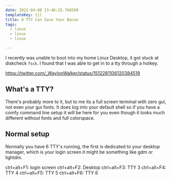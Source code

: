 ```yaml
---
date: 2022-04-08 13:46:25.768509
templateKey: til
title: A TTY Can Save Your Bacon
tags:
  - linux
  - linux
  - linux

---
```


I recently was unable to boot into my home Linux Desktop, it got stuck at
diskcheck `fsck`.  I found that I was able to get in to a tty through a hotkey.

https://twitter.com/_WaylonWalker/status/1512281106120384519

## What's a TTY?

There's probably more to it, but to me its a full screen terminal with zero
gui, not even your gui fonts.  It does log into your default shell so if you
have a comfy command line setup it will be here for you even though it looks
much different without fonts and full colorspace.

## Normal setup

Normally you have 6 TTY's running, the first is dedicated to your desktop
manager, which is your login screen it might be something like gdm or lightdm.

ctrl+alt+F1: login screen
ctrl+alt+F2: Desktop
ctrl+alt+F3: TTY 3
ctrl+alt+F4: TTY 4
ctrl+alt+F5: TTY 5
ctrl+alt+F6: TTY 6
